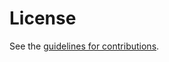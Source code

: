 # License

See the
[guidelines for contributions](https://github.com/nyrahul/roll-root-ack/blob/master/CONTRIBUTING.md).
